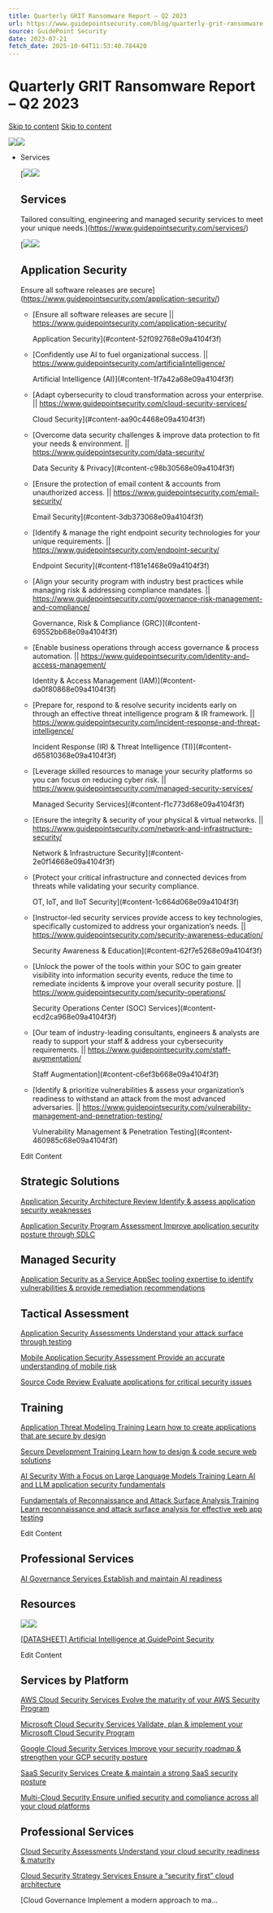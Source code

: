 ```yaml
---
title: Quarterly GRIT Ransomware Report – Q2 2023
url: https://www.guidepointsecurity.com/blog/quarterly-grit-ransomware-report-q2-2023/
source: GuidePoint Security
date: 2023-07-21
fetch_date: 2025-10-04T11:53:40.784420
---
```


# Quarterly GRIT Ransomware Report – Q2 2023

[Skip to content](#main)
[Skip to content](#content)

[![](data:image/svg+xml...)![](https://www.guidepointsecurity.com/wp-content/uploads/2024/03/GPS_Horizontal_White_Text_Reg_Mark_RGB.svg)](https://www.guidepointsecurity.com/)

* Services

  [![](data:image/svg+xml...)![](https://www.guidepointsecurity.com/wp-content/uploads/2024/03/Services_Icon.svg)

  ## Services

  Tailored consulting, engineering and managed security services to meet your unique needs.](https://www.guidepointsecurity.com/services/)

  [![](data:image/svg+xml...)![](https://www.guidepointsecurity.com/wp-content/uploads/2024/03/Application_Security-2.svg)

  ## Application Security

  Ensure all software releases are secure](https://www.guidepointsecurity.com/application-security/)

  + [Ensure all software releases are secure || https://www.guidepointsecurity.com/application-security/

    Application Security](#content-52f092768e09a4104f3f)
  + [Confidently use AI to fuel organizational success. || https://www.guidepointsecurity.com/artificialintelligence/

    Artificial Intelligence (AI)](#content-1f7a42a68e09a4104f3f)
  + [Adapt cybersecurity to cloud transformation across your enterprise. || https://www.guidepointsecurity.com/cloud-security-services/

    Cloud Security](#content-aa90c4468e09a4104f3f)
  + [Overcome data security challenges & improve data protection to fit your needs & environment. || https://www.guidepointsecurity.com/data-security/

    Data Security & Privacy](#content-c98b30568e09a4104f3f)
  + [Ensure the protection of email content & accounts from unauthorized access. || https://www.guidepointsecurity.com/email-security/

    Email Security](#content-3db373068e09a4104f3f)
  + [Identify & manage the right endpoint security technologies for your unique requirements. || https://www.guidepointsecurity.com/endpoint-security/

    Endpoint Security](#content-f181e1468e09a4104f3f)
  + [Align your security program with industry best practices while managing risk & addressing compliance mandates. || https://www.guidepointsecurity.com/governance-risk-management-and-compliance/

    Governance, Risk & Compliance (GRC)](#content-69552bb68e09a4104f3f)
  + [Enable business operations through access governance & process automation. || https://www.guidepointsecurity.com/identity-and-access-management/

    Identity & Access Management (IAM)](#content-da0f80868e09a4104f3f)
  + [Prepare for, respond to & resolve security incidents early on through an effective threat intelligence program & IR framework. || https://www.guidepointsecurity.com/incident-response-and-threat-intelligence/

    Incident Response (IR) & Threat Intelligence (TI)](#content-d65810368e09a4104f3f)
  + [Leverage skilled resources to manage your security platforms so you can focus on reducing cyber risk. || https://www.guidepointsecurity.com/managed-security-services/

    Managed Security Services](#content-f1c773d68e09a4104f3f)
  + [Ensure the integrity & security of your physical & virtual networks. || https://www.guidepointsecurity.com/network-and-infrastructure-security/

    Network & Infrastructure Security](#content-2e0f14668e09a4104f3f)
  + [Protect your critical infrastructure and connected devices from threats while validating your security compliance.

    OT, IoT, and IIoT Security](#content-1c664d068e09a4104f3f)
  + [Instructor-led security services provide access to key technologies, specifically customized to address your organization’s needs. || https://www.guidepointsecurity.com/security-awareness-education/

    Security Awareness & Education](#content-62f7e5268e09a4104f3f)
  + [Unlock the power of the tools within your SOC to gain greater visibility into information security events, reduce the time to remediate incidents & improve your overall security posture. || https://www.guidepointsecurity.com/security-operations/

    Security Operations Center (SOC) Services](#content-ecd2ca968e09a4104f3f)
  + [Our team of industry-leading consultants, engineers & analysts are ready to support your staff & address your cybersecurity requirements. || https://www.guidepointsecurity.com/staff-augmentation/

    Staff Augmentation](#content-c6ef3b668e09a4104f3f)
  + [Identify & prioritize vulnerabilities & assess your organization’s readiness to withstand an attack from the most advanced adversaries. || https://www.guidepointsecurity.com/vulnerability-management-and-penetration-testing/

    Vulnerability Management & Penetration Testing](#content-460985c68e09a4104f3f)

  Edit Content

  ## Strategic Solutions

  [Application Security Architecture Review
  Identify & assess application security weaknesses](https://www.guidepointsecurity.com/application-security-architecture-review/)

  [Application Security Program Assessment
  Improve application security posture through SDLC](https://www.guidepointsecurity.com/secure-sdlc-program-review/)

  ## Managed Security

  [Application Security as a Service
  AppSec tooling expertise to identify vulnerabilities & provide remediation recommendations](https://www.guidepointsecurity.com/application-security-as-a-service/)

  ## Tactical Assessment

  [Application Security Assessments
  Understand your attack surface through testing](https://www.guidepointsecurity.com/application-security-assessment/)

  [Mobile Application Security Assessment
  Provide an accurate understanding of mobile risk](https://www.guidepointsecurity.com/mobile-application-security-assessment/)

  [Source Code Review
  Evaluate applications for critical security issues](https://www.guidepointsecurity.com/source-code-review/)

  ## Training

  [Application Threat Modeling Training
  Learn how to create applications that are secure by design](https://www.guidepointsecurity.com/application-threat-modeling/)

  [Secure Development Training
  Learn how to design & code secure web solutions](https://www.guidepointsecurity.com/secure-development-training/)

  [AI Security With a Focus on Large Language Models Training
  Learn AI and LLM application security fundamentals](https://www.guidepointsecurity.com/ai-security-large-language-models/)

  [Fundamentals of Reconnaissance and Attack Surface Analysis Training
  Learn reconnaissance and attack surface analysis for effective web app testing](https://www.guidepointsecurity.com/fundamentals-of-reconnaissance-and-attack-surface-analysis/)

  Edit Content

  ## Professional Services

  [AI Governance Services
  Establish and maintain AI readiness](https://www.guidepointsecurity.com/ai-governance/)

  ## Resources

  ![](data:image/svg+xml...)![](https://www.guidepointsecurity.com/wp-content/uploads/2025/08/AI_Image_Nav.jpg)

  [[DATASHEET] Artificial Intelligence at GuidePoint Security](https://www.guidepointsecurity.com/resources/artificial-intelligence-at-guidepoint-security/)

  Edit Content

  ## Services by Platform

  [AWS Cloud Security Services
  Evolve the maturity of your AWS Security Program](https://www.guidepointsecurity.com/aws-cloud-security/)

  [Microsoft Cloud Security Services
  Validate, plan & implement your Microsoft Cloud Security Program](https://www.guidepointsecurity.com/microsoft-cloud-security/)

  [Google Cloud Security Services
  Improve your security roadmap & strengthen your GCP security posture](https://www.guidepointsecurity.com/google-cloud-security/)

  [SaaS Security Services
  Create & maintain a strong SaaS security posture](https://www.guidepointsecurity.com/saas-security/)

  [Multi-Cloud Security
  Ensure unified security and compliance across all your cloud platforms](https://www.guidepointsecurity.com/multi-cloud-security/)

  ## Professional Services

  [Cloud Security Assessments
  Understand your cloud security readiness & maturity](https://www.guidepointsecurity.com/cloud-security-assessments/)

  [Cloud Security Strategy Services
  Ensure a “security first” cloud architecture](https://www.guidepointsecurity.com/cloud-security-strategy/)

  [Cloud Governance
  Implement a modern approach to ma...